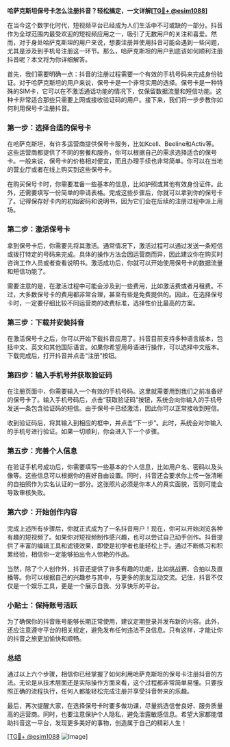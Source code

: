 **哈萨克斯坦保号卡怎么注册抖音？轻松搞定，一文详解[[TG💪+ @esim1088](https://t.me/s/esim1088)]**

在当今这个数字化时代，短视频平台已经成为人们生活中不可或缺的一部分。抖音作为全球范围内最受欢迎的短视频应用之一，吸引了无数用户的关注和喜爱。然而，对于身处哈萨克斯坦的用户来说，想要注册并使用抖音可能会遇到一些问题，尤其是涉及到手机号注册这一环节。那么，哈萨克斯坦的用户到底该如何顺利注册抖音呢？本文将为你详细解答。

首先，我们需要明确一点：抖音的注册过程需要一个有效的手机号码来完成身份验证。对于哈萨克斯坦的用户来说，保号卡是一个非常实用的选择。保号卡是一种特殊的SIM卡，它可以在不激活通话功能的情况下，仅保留数据流量和短信功能。这种卡非常适合那些只需要上网或接收验证码的用户。接下来，我们将一步步教你如何利用保号卡注册抖音。

### 第一步：选择合适的保号卡

在哈萨克斯坦，有许多运营商提供保号卡服务，比如Kcell、Beeline和Activ等。这些运营商都提供了不同的套餐和服务，你可以根据自己的需求选择适合的保号卡。一般来说，保号卡的价格相对便宜，而且办理手续也非常简单。你可以在当地的营业厅或者在线上购买到这些保号卡。

在购买保号卡时，你需要准备一些基本的信息，比如护照或其他有效身份证件。此外，还需要填写一份简单的申请表格。完成这些步骤后，你就可以拿到你的保号卡了。记得保存好卡内的初始密码和说明书，因为它们会在后续的注册过程中派上用场。

### 第二步：激活保号卡

拿到保号卡后，你需要先将其激活。通常情况下，激活过程可以通过发送一条短信或拨打特定的号码来完成。具体的操作方法会因运营商而异，因此建议你在购买时咨询工作人员或者查看说明书。激活成功后，你就可以开始使用保号卡的数据流量和短信功能了。

需要注意的是，在激活过程中可能会涉及到一些费用，比如激活费或者月租费。不过，大多数保号卡的费用都非常合理，甚至有些是免费提供的。因此，在选择保号卡时，一定要仔细比较不同运营商的收费标准，选择性价比最高的方案。

### 第三步：下载并安装抖音

在激活保号卡之后，你可以开始下载抖音应用了。抖音目前支持多种语言版本，包括中文、英文和其他国际语言。如果你希望用母语进行操作，可以选择中文版本。下载完成后，打开抖音并点击“注册”按钮。

### 第四步：输入手机号并获取验证码

在注册页面中，你需要输入一个有效的手机号码。这里就需要用到我们之前准备好的保号卡了。输入手机号码后，点击“获取验证码”按钮，系统会向你输入的手机号发送一条包含验证码的短信。由于保号卡已经激活，因此你可以正常接收到短信。

收到验证码后，将其输入到相应的框中，并点击“下一步”。此时，系统会对你输入的手机号进行验证。如果一切顺利，你会进入下一个步骤。

### 第五步：完善个人信息

在验证手机号成功后，你需要填写一些基本的个人信息，比如用户名、密码以及头像等。这些信息可以根据你的喜好自由设置。同时，抖音还会要求你上传一张清晰的自拍照作为实名认证的一部分。这张照片必须是你本人的真实面貌，否则可能会导致审核失败。

### 第六步：开始创作内容

完成上述所有步骤后，你就正式成为了一名抖音用户！现在，你可以开始浏览各种有趣的短视频了。如果你对短视频制作感兴趣，也可以尝试自己动手创作。抖音提供了丰富的编辑工具和滤镜效果，即使是初学者也能轻松上手。通过不断练习和积累经验，相信你一定能够拍出令人惊艳的作品。

当然，除了个人创作外，抖音还提供了许多有趣的功能，比如挑战赛、合拍以及直播等。你可以根据自己的兴趣参与其中，与更多的朋友互动交流。记住，抖音不仅仅是一个娱乐工具，更是一个展示自我、分享快乐的平台。

### 小贴士：保持账号活跃

为了确保你的抖音账号能够长期正常使用，建议定期登录并发布新的内容。此外，还应注意遵守平台的相关规定，避免发布任何违法不良信息。只有这样，才能让你的抖音之旅更加愉快和顺畅。

### 总结

通过以上六个步骤，相信你已经掌握了如何利用哈萨克斯坦的保号卡注册抖音的方法。无论是从技术层面还是实际操作方面来看，这个过程都非常简单易懂。只要按照正确的流程执行，任何人都能轻松完成注册并享受抖音带来的乐趣。

最后，再次提醒大家，在选择保号卡时要多做功课，尽量挑选信誉良好、服务质量高的运营商。同时，也要注意保护个人隐私，避免泄露敏感信息。希望大家都能借助抖音这一平台，发现更多美好的事物，创造属于自己的精彩人生！

[[TG💪+ @esim1088](https://t.me/s/esim1088) ![Image](https://i.postimg.cc/4NQfJmqS/Snipaste-2025-05-13-00-14-12.png)]